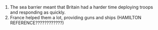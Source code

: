 1. The sea barrier meant that Britain had a harder time deploying troops and responding as quickly.
2. France helped them a lot, providing guns and ships (HAMILTON REFERENCE????????????)
<!--stackedit_data:
eyJoaXN0b3J5IjpbLTEwODc4NjA0ODIsMTYwMzkwNDYzNl19
-->
